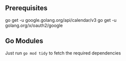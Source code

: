## Prerequisites

go get -u google.golang.org/api/calendar/v3
go get -u golang.org/x/oauth2/google


## Go Modules
Just run `go mod tidy` to fetch the required dependencies

